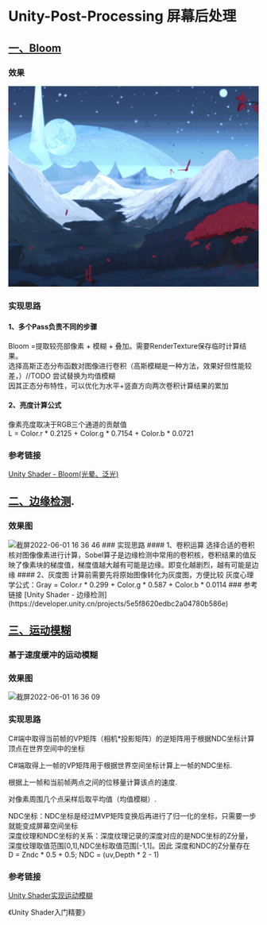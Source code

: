 # Unity-Post-Processing 屏幕后处理
## [一、Bloom](https://github.com/corsair0909/Unity-Post-Processing/blob/main/Assets/Shader/Bloom1.shader)


### 效果
![Bloom效果](https://github.com/corsair0909/Unity-Post-Processing/blob/main/Bloom1.png) 
### 实现思路
#### 1、多个Pass负责不同的步骤
Bloom =提取较亮部像素 + 模糊 + 叠加。需要RenderTexture保存临时计算结果。  
选择高斯正态分布函数对图像进行卷积（高斯模糊是一种方法，效果好但性能较差，）//TODO 尝试替换为均值模糊  
因其正态分布特性，可以优化为水平+竖直方向两次卷积计算结果的累加
#### 2、亮度计算公式
像素亮度取决于RGB三个通道的贡献值  
L = Color.r * 0.2125 + Color.g * 0.7154 + Color.b * 0.0721
### 参考链接
[Unity Shader - Bloom(光晕、泛光)](https://developer.unity.cn/projects/5ebca6b0edbc2a00200fb9ef)

## [二、边缘检测](https://github.com/corsair0909/Unity-Post-Processing/blob/main/Assets/Shader/Outline.shader).  
### 效果图 
<img width="986" alt="截屏2022-06-01 16 36 46" src="https://user-images.githubusercontent.com/49482455/171429871-cd7b4444-7f0e-4112-9cc0-55053e2b50cf.png">   
### 实现思路  
#### 1、卷积运算  
选择合适的卷积核对图像像素进行计算，Sobel算子是边缘检测中常用的卷积核，卷积结果的值反映了像素块的梯度值，梯度值越大越有可能是边缘。即变化越剧烈，越有可能是边缘  
#### 2、灰度图  
计算前需要先将原始图像转化为灰度图，方便比较  
灰度心理学公式：Gray = Color.r * 0.299 + Color.g * 0.587 + Color.b * 0.0114  
### 参考链接
[Unity Shader - 边缘检测](https://developer.unity.cn/projects/5e5f8620edbc2a04780b586e)

## [三、运动模糊](https://github.com/corsair0909/Unity-Post-Processing/blob/main/Assets/Shader/MotionBlur2.shader)

### 基于速度缓冲的运动模糊  

### 效果图
<img width="987" alt="截屏2022-06-01 16 36 09" src="https://user-images.githubusercontent.com/49482455/171433152-0174697f-0fce-4b49-b085-0617feb6081f.png">  

### 实现思路

C#端中取得当前帧的VP矩阵（相机*投影矩阵）的逆矩阵用于根据NDC坐标计算顶点在世界空间中的坐标  

C#端取得上一帧的VP矩阵用于根据世界空间坐标计算上一帧的NDC坐标.   

根据上一帧和当前帧两点之间的位移量计算该点的速度.     

对像素周围几个点采样后取平均值（均值模糊）.   

NDC坐标：NDC坐标是经过MVP矩阵变换后再进行了归一化的坐标，只需要一步就能变成屏幕空间坐标  
深度纹理和NDC坐标的关系：深度纹理记录的深度对应的是NDC坐标的Z分量，深度纹理取值范围[0,1],NDC坐标取值范围[-1,1]。因此 深度和NDC的Z分量存在  
D = Zndc * 0.5 + 0.5;
NDC = (uv,Depth * 2 - 1)

### 参考链接
[Unity Shader实现运动模糊](https://blog.csdn.net/h5502637/article/details/85002792)

《Unity Shader入门精要》




